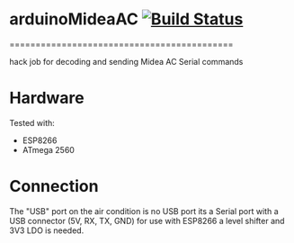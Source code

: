 # arduinoMideaAC [![Build Status](https://travis-ci.com/Links2004/arduinoMideaAC.svg?branch=master)](https://travis-ci.com/Links2004/arduinoMideaAC)
===========================================

hack job for decoding and sending Midea AC Serial commands

# Hardware

Tested with:

 - ESP8266
 - ATmega 2560


# Connection

The "USB" port on the air condition is no USB port its a Serial port with a USB connector (5V, RX, TX, GND)
for use with ESP8266 a level shifter and 3V3 LDO is needed.


